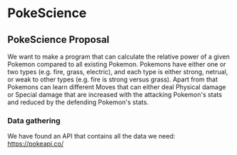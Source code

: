 # PokeScience

## PokeScience Proposal
We want to make a program that can calculate the relative power of a given Pokemon compared to all existing Pokemon. Pokemons have either one or two types (e.g. fire, grass, electric), and each type is either strong, netrual, or weak to other types (e.g. fire is strong versus grass). Apart from that Pokemons can learn different Moves that can either deal Physical damage or Special damage that are increased with the attacking Pokemon's stats and reduced by the defending Pokemon's stats.

### Data gathering
We have found an API that contains all the data we need: https://pokeapi.co/
